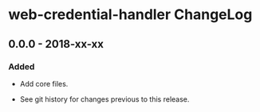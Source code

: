# web-credential-handler ChangeLog

## 0.0.0 - 2018-xx-xx

### Added
- Add core files.

- See git history for changes previous to this release.
